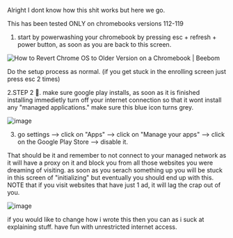 Alright I dont know how this shit works but here we go.

This has been tested ONLY on chromebooks versions 112-119

1. start by powerwashing your chromebook by pressing esc + refresh + power button,
as soon as you are back to this screen.

<img src="https://beebom.com/wp-content/uploads/2022/05/IMG_20220512_222153.jpg?w=640" alt="How to Revert Chrome OS to Older Version on a Chromebook | Beebom"/>

Do the setup process as normal. (if you get stuck in the enrolling screen just press esc 2 times)

2.STEP 2 🤑. make sure google play installs, as soon as it is finished installing immedietly turn off your internet connection so that it wont install any "managed applications."
make sure this blue icon turns grey.

![image](https://github.com/UnlimitedMoneyLimited/Content-Keeper-Bypass/assets/153864886/1ca57b66-88c1-485c-8b1f-a671388cdf74)

3. go settings --> click on "Apps" --> click on "Manage your apps" --> click on the Google Play Store --> disable it.

That should be it and remember to not connect to your managed network as it will have a proxy on it and block you from all those websites you were dreaming of visiting.
as soon as you serach something up you will be stuck in this screen of "initializing" but eventually you should end up with this.
NOTE that if you visit websites that have just 1 ad, it will lag the crap out of you.

![image](https://github.com/UnlimitedMoneyLimited/Content-Keeper-Bypass/assets/153864886/dd92dfca-cfaf-4116-8333-cb07a1b2779f)

if you would like to change how i wrote this then you can as i suck at explaining stuff. have fun with unrestricted internet access.


